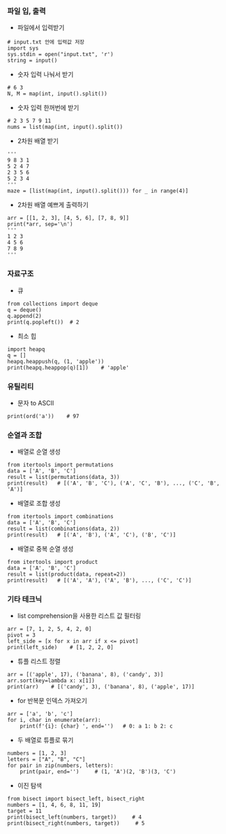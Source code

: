 
### **파일 입, 출력**
* 파일에서 입력받기
<pre><code># input.txt 안에 입력값 저장
import sys
sys.stdin = open("input.txt", 'r')
string = input()
</code></pre>

* 숫자 입력 나눠서 받기
<pre><code># 6 3
N, M = map(int, input().split())
</code></pre>

* 숫자 입력 한꺼번에 받기
<pre><code># 2 3 5 7 9 11
nums = list(map(int, input().split())
</code></pre>

* 2차원 배열 받기
<pre><code>'''
9 8 3 1
5 2 4 7
2 3 5 6
5 2 3 4
'''
maze = [list(map(int, input().split())) for _ in range(4)]
</code></pre>


* 2차원 배열 예쁘게 출력하기
<pre><code>arr = [[1, 2, 3], [4, 5, 6], [7, 8, 9]]
print(*arr, sep='\n')
'''
1 2 3
4 5 6
7 8 9
'''
</code></pre>

### **자료구조**
* 큐
<pre><code>from collections import deque
q = deque()
q.append(2)
print(q.popleft())  # 2
</code></pre>

* 최소 힙
<pre><code>import heapq
q = []
heapq.heappush(q, (1, 'apple'))
print(heapq.heappop(q)[1])    # 'apple'
</code></pre>

### 유틸리티
* 문자 to ASCII
<pre><code>print(ord('a'))    # 97
</code></pre>

### 순열과 조합
* 배열로 순열 생성
<pre><code>from itertools import permutations
data = ['A', 'B', 'C']
result = list(permutations(data, 3))
print(result)   # [('A', 'B', 'C'), ('A', 'C', 'B'), ..., ('C', 'B', 'A')]
</code></pre>

* 배열로 조합 생성
<pre><code>from itertools import combinations
data = ['A', 'B', 'C']
result = list(combinations(data, 2))
print(result)   # [('A', 'B'), ('A', 'C'), ('B', 'C')]
</code></pre>

* 배열로 중복 순열 생성
<pre><code>from itertools import product
data = ['A', 'B', 'C']
result = list(product(data, repeat=2))
print(result)   # [('A', 'A'), ('A', 'B'), ..., ('C', 'C')]
</code></pre>

### 기타 테크닉
* list comprehension을 사용한 리스트 값 필터링
<pre><code>arr = [7, 1, 2, 5, 4, 2, 0]
pivot = 3
left_side = [x for x in arr if x <= pivot]
print(left_side)    # [1, 2, 2, 0]
</code></pre>

* 튜플 리스트 정렬
<pre><code>arr = [('apple', 17), ('banana', 8), ('candy', 3)]
arr.sort(key=lambda x: x[1])
print(arr)    # [('candy', 3), ('banana', 8), ('apple', 17)]
</code></pre>

* for 반복문 인덱스 가져오기
<pre><code>arr = ['a', 'b', 'c']
for i, char in enumerate(arr):
    print(f'{i}: {char} ', end='')   # 0: a 1: b 2: c 
</code></pre>

* 두 배열로 튜플로 묶기
<pre><code>numbers = [1, 2, 3]
letters = ["A", "B", "C"]
for pair in zip(numbers, letters):
    print(pair, end='')     # (1, 'A')(2, 'B')(3, 'C')
</code></pre>

* 이진 탐색
<pre><code>from bisect import bisect_left, bisect_right
numbers = [1, 4, 6, 8, 11, 19]
target = 11
print(bisect_left(numbers, target))     # 4
print(bisect_right(numbers, target))     # 5
</code></pre>